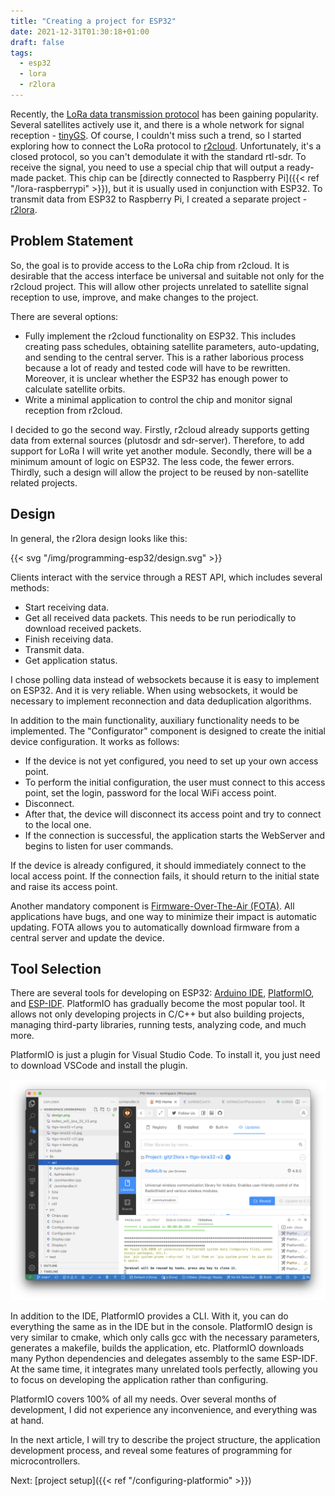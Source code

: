 ```yaml
---
title: "Creating a project for ESP32"
date: 2021-12-31T01:30:18+01:00
draft: false
tags:
  - esp32
  - lora
  - r2lora
---
```

Recently, the [LoRa data transmission protocol](https://en.wikipedia.org/wiki/LoRa) has been gaining popularity. Several satellites actively use it, and there is a whole network for signal reception - [tinyGS](https://tinygs.com). Of course, I couldn't miss such a trend, so I started exploring how to connect the LoRa protocol to [r2cloud](https://github.com/dernasherbrezon/r2cloud). Unfortunately, it's a closed protocol, so you can't demodulate it with the standard rtl-sdr. To receive the signal, you need to use a special chip that will output a ready-made packet. This chip can be [directly connected to Raspberry Pi]({{< ref "/lora-raspberrypi" >}}), but it is usually used in conjunction with ESP32. To transmit data from ESP32 to Raspberry Pi, I created a separate project - [r2lora](https://github.com/dernasherbrezon/r2lora).

## Problem Statement

So, the goal is to provide access to the LoRa chip from r2cloud. It is desirable that the access interface be universal and suitable not only for the r2cloud project. This will allow other projects unrelated to satellite signal reception to use, improve, and make changes to the project.

There are several options:

 * Fully implement the r2cloud functionality on ESP32. This includes creating pass schedules, obtaining satellite parameters, auto-updating, and sending to the central server. This is a rather laborious process because a lot of ready and tested code will have to be rewritten. Moreover, it is unclear whether the ESP32 has enough power to calculate satellite orbits.
 * Write a minimal application to control the chip and monitor signal reception from r2cloud.
 
I decided to go the second way. Firstly, r2cloud already supports getting data from external sources (plutosdr and sdr-server). Therefore, to add support for LoRa I will write yet another module. Secondly, there will be a minimum amount of logic on ESP32. The less code, the fewer errors. Thirdly, such a design will allow the project to be reused by non-satellite related projects.

## Design

In general, the r2lora design looks like this:

{{< svg "/img/programming-esp32/design.svg" >}}

Clients interact with the service through a REST API, which includes several methods:

 * Start receiving data.
 * Get all received data packets. This needs to be run periodically to download received packets.
 * Finish receiving data.
 * Transmit data.
 * Get application status.

I chose polling data instead of websockets because it is easy to implement on ESP32. And it is very reliable. When using websockets, it would be necessary to implement reconnection and data deduplication algorithms.

In addition to the main functionality, auxiliary functionality needs to be implemented. The "Configurator" component is designed to create the initial device configuration. It works as follows:

 * If the device is not yet configured, you need to set up your own access point.
 * To perform the initial configuration, the user must connect to this access point, set the login, password for the local WiFi access point.
 * Disconnect.
 * After that, the device will disconnect its access point and try to connect to the local one.
 * If the connection is successful, the application starts the WebServer and begins to listen for user commands.

If the device is already configured, it should immediately connect to the local access point. If the connection fails, it should return to the initial state and raise its access point.

Another mandatory component is [Firmware-Over-The-Air (FOTA)](https://en.wikipedia.org/wiki/Over-the-air_update). All applications have bugs, and one way to minimize their impact is automatic updating. FOTA allows you to automatically download firmware from a central server and update the device.

## Tool Selection

There are several tools for developing on ESP32: [Arduino IDE](https://www.arduino.cc/en/software), [PlatformIO](https://platformio.org), and [ESP-IDF](https://github.com/espressif/esp-idf). PlatformIO has gradually become the most popular tool. It allows not only developing projects in C/C++ but also building projects, managing third-party libraries, running tests, analyzing code, and much more.

PlatformIO is just a plugin for Visual Studio Code. To install it, you just need to download VSCode and install the plugin.

![](/img/programming-esp32/platformio.png)

In addition to the IDE, PlatformIO provides a CLI. With it, you can do everything the same as in the IDE but in the console. PlatformIO design is very similar to cmake, which only calls gcc with the necessary parameters, generates a makefile, builds the application, etc. PlatformIO downloads many Python dependencies and delegates assembly to the same ESP-IDF. At the same time, it integrates many unrelated tools perfectly, allowing you to focus on developing the application rather than configuring.

PlatformIO covers 100% of all my needs. Over several months of development, I did not experience any inconvenience, and everything was at hand.

In the next article, I will try to describe the project structure, the application development process, and reveal some features of programming for microcontrollers.

Next: [project setup]({{< ref "/configuring-platformio" >}})
